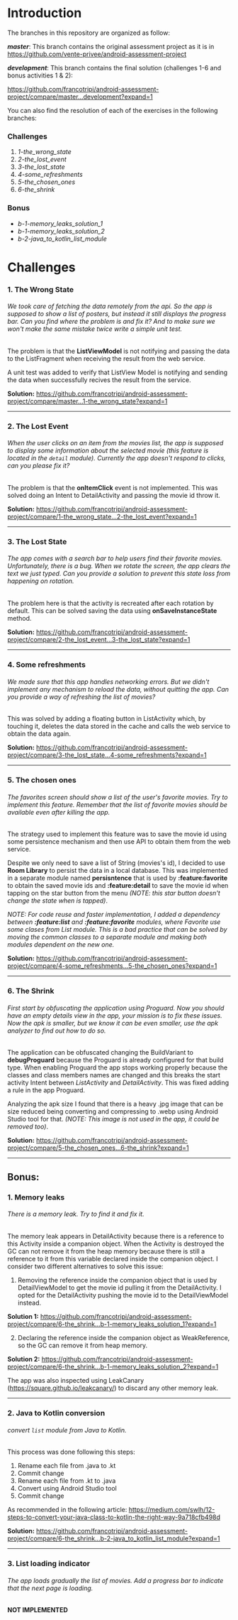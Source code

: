 # Introduction
The branches in this repository are organized as follow:

***master***: This branch contains the original assessment project as it is in https://github.com/vente-privee/android-assessment-project 

***development***: This branch contains the final solution (challenges 1-6 and bonus activities 1 & 2):

https://github.com/francotripi/android-assessment-project/compare/master...development?expand=1


You can also find the resolution of each of the exercises in the following branches:

### Challenges
1. *1-the_wrong_state*
2. *2-the_lost_event*
3. *3-the_lost_state*
4. *4-some_refreshments*
5. *5-the_chosen_ones*
6. *6-the_shrink*

### Bonus
* *b-1-memory_leaks_solution_1*
* *b-1-memory_leaks_solution_2*
* *b-2-java_to_kotlin_list_module*


# Challenges
### 1. The Wrong State 
###### *We took care of fetching the data remotely from the api. So the app is supposed to show a list of posters, but instead it still displays the progress bar. Can you find where the problem is and fix it? And to make sure we won't make the same mistake twice write a simple unit test.*

The problem is that the **ListViewModel** is not notifying and passing the data to the ListFragment when receiving the result from the web service.

A unit test was added to verify that ListView Model is notifying and sending the data when successfully recives the result from the service.

**Solution:** https://github.com/francotripi/android-assessment-project/compare/master...1-the_wrong_state?expand=1

------------------

### 2. The Lost Event 
###### *When the user clicks on an item from the movies list, the app is supposed to display some information about the selected movie (this feature is located in the `detail` module). Currently the app doesn't respond to clicks, can you please fix it?*

The problem is that the **onItemClick** event is not implemented. This was solved doing an Intent to DetailActivity and passing the movie id throw it.

**Solution:** https://github.com/francotripi/android-assessment-project/compare/1-the_wrong_state...2-the_lost_event?expand=1

------------------

### 3. The Lost State
###### *The app comes with a search bar to help users find their favorite movies. Unfortunately, there is a bug. When we rotate the screen, the app clears the text we just typed. Can you provide a solution to prevent this state loss from happening on rotation.*

The problem here is that the activity is recreated after each rotation by default. This can be solved saving the data using **onSaveInstanceState** method.

**Solution:** https://github.com/francotripi/android-assessment-project/compare/2-the_lost_event...3-the_lost_state?expand=1

------------------

### 4. Some refreshments
###### *We made sure that this app handles networking errors. But we didn't implement any mechanism to reload the data, without quitting the app. Can you provide a way of refreshing the list of movies?*

This was solved by adding a floating button in ListActivity which, by touching it, deletes the data stored in the cache and calls the web service to obtain the data again.

**Solution:** https://github.com/francotripi/android-assessment-project/compare/3-the_lost_state...4-some_refreshments?expand=1

------------------

### 5. The chosen ones 
###### *The favorites screen should show a list of the user's favorite movies. Try to implement this feature. Remember that the list of favorite movies should be available even after killing the app.*

The strategy used to implement this feature was to save the movie id using some persistence mechanism and then use API to obtain them from the web service. 

Despite we only need to save a list of String (movies's id), I decided to use **Room Library** to persist the data in a local database. This was implemented in a separate module named **persisntence** that is used by **:feature:favorite** to obtain the saved movie ids and **:feature:detail** to save the movie id when tapping on the star button from the menu *(NOTE: this star button doesn't change the state when is tapped)*.

*NOTE: For code reuse and faster implementation, I added a dependency between **:feature:list** and **:feature:favorite** modules, where Favorite use some clases from List module. This is a bad practice that can be solved by moving the common classes to a separate module and making both modules dependent on the new one.*


**Solution:** https://github.com/francotripi/android-assessment-project/compare/4-some_refreshments...5-the_chosen_ones?expand=1

------------------

### 6. The Shrink 
###### *First start by obfuscating the application using Proguard. Now you should have an empty details view in the app, your mission is to fix these issues. Now the apk is smaller, but we know it can be even smaller, use the apk analyzer to find out how to do so.*

The application can be obfuscated changing the BuildVariant to **debugProguard** because the Proguard is already configured for that build type.
When enabling Proguard the app stops working properly because the classes and class members names are changed and this breaks the start activity Intent between *ListActivity* and *DetailActivity*.
This was fixed adding a rule in the app Proguard.

Analyzing the apk size I found that there is a heavy .jpg image that can be size reduced being converting and compressing to .webp using Android Studio tool for that. *(NOTE: This image is not  used in the app, it could be removed too)*.

**Solution:** https://github.com/francotripi/android-assessment-project/compare/5-the_chosen_ones...6-the_shrink?expand=1

------------------

## Bonus:
### 1. Memory leaks 
###### *There is a memory leak. Try to find it and fix it.*

The memory leak appears in DetailActivity because there is a reference to this Activity inside a companion object. When the Activity is destroyed the GC can not remove it from the heap memory because there is still a reference to it from this variable declared inside the companion object. I consider two different alternatives to solve this issue:

1. Removing the reference inside the companion object that is used by DetailViewModel to get the movie id pulling it from the DetailActivity. I opted for the DetailActivity pushing the movie id to the DetailViewModel instead.

**Solution 1:** https://github.com/francotripi/android-assessment-project/compare/6-the_shrink...b-1-memory_leaks_solution_1?expand=1

2. Declaring the reference inside the companion object as WeakReference, so the GC can remove it from heap memory.

**Solution 2:** https://github.com/francotripi/android-assessment-project/compare/6-the_shrink...b-1-memory_leaks_solution_2?expand=1

The app was also inspected using LeakCanary (https://square.github.io/leakcanary/) to discard any other memory leak.

------------------

### 2. Java to Kotlin conversion 
###### *convert `list` module from Java to Kotlin.*

This process was done following this steps:
1. Rename each file from .java to .kt
2. Commit change
3. Rename each file from .kt to .java
4. Convert using Android Studio tool
5. Commit change

As recommended in the following article: https://medium.com/swlh/12-steps-to-convert-your-java-class-to-kotlin-the-right-way-9a718cfb498d

**Solution:** https://github.com/francotripi/android-assessment-project/compare/6-the_shrink...b-2-java_to_kotlin_list_module?expand=1

------------------

### 3. List loading indicator
###### The app loads gradually the list of movies. Add a progress bar to indicate that the next page is loading.

**NOT IMPLEMENTED**



